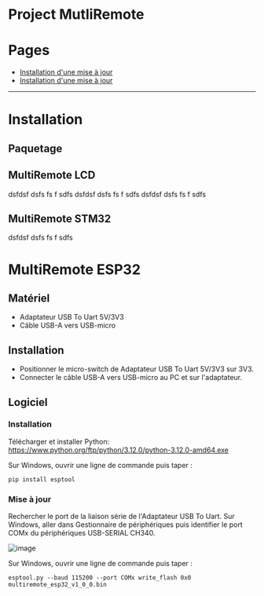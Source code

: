 Project MutliRemote
=============================

# Pages
- [Installation d'une mise à jour](#installation)
- [Installation d'une mise à jour](#Link)

----------------------------------

# Installation


## Paquetage


## MultiRemote LCD
dsfdsf
dsfs
fs
f
sdfs
dsfdsf
dsfs
fs
f
sdfs
dsfdsf
dsfs
fs
f
sdfs
## MultiRemote STM32

dsfdsf
dsfs
fs
f
sdfs
# MultiRemote ESP32
## Matériel
- Adaptateur USB To Uart 5V/3V3
- Câble USB-A vers USB-micro

## Installation
- Positionner le micro-switch de Adaptateur USB To Uart 5V/3V3 sur 3V3.
- Connecter le câble USB-A vers USB-micro au PC et sur l'adaptateur.
  
## Logiciel
### Installation
Télécharger et installer Python:
https://www.python.org/ftp/python/3.12.0/python-3.12.0-amd64.exe

Sur Windows, ouvrir une ligne de commande puis taper :
```
pip install esptool
```

### Mise à jour
Rechercher le port de la liaison série de l'Adaptateur USB To Uart.
Sur Windows, aller dans Gestionnaire de périphériques puis identifier le port COMx du périphériques USB-SERIAL CH340.

![image](https://github.com/danpham/multiremote.github.io/assets/150057/b8b4b2e0-54bc-4c9d-9046-6af552cdf695)

Sur Windows, ouvrir une ligne de commande puis taper :
```
esptool.py --baud 115200 --port COMx write_flash 0x0 multiremote_esp32_v1_0_0.bin
```
